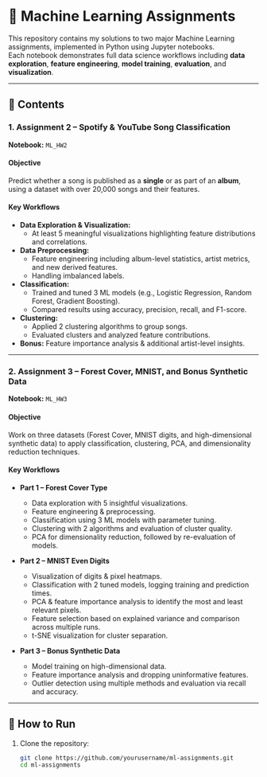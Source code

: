 # 🧠 Machine Learning Assignments

This repository contains my solutions to two major Machine Learning assignments, implemented in Python using Jupyter notebooks.  
Each notebook demonstrates full data science workflows including **data exploration**, **feature engineering**, **model training**, **evaluation**, and **visualization**.

---

## 📂 Contents

### **1. Assignment 2 – Spotify & YouTube Song Classification**
**Notebook:** `ML_HW2`  

#### **Objective**
Predict whether a song is published as a **single** or as part of an **album**, using a dataset with over 20,000 songs and their features.

#### **Key Workflows**
- **Data Exploration & Visualization:**  
  - At least 5 meaningful visualizations highlighting feature distributions and correlations.
- **Data Preprocessing:**  
  - Feature engineering including album-level statistics, artist metrics, and new derived features.
  - Handling imbalanced labels.
- **Classification:**  
  - Trained and tuned 3 ML models (e.g., Logistic Regression, Random Forest, Gradient Boosting).  
  - Compared results using accuracy, precision, recall, and F1-score.
- **Clustering:**  
  - Applied 2 clustering algorithms to group songs.  
  - Evaluated clusters and analyzed feature contributions.
- **Bonus:** Feature importance analysis & additional artist-level insights.

---

### **2. Assignment 3 – Forest Cover, MNIST, and Bonus Synthetic Data**
**Notebook:** `ML_HW3`  

#### **Objective**
Work on three datasets (Forest Cover, MNIST digits, and high-dimensional synthetic data) to apply classification, clustering, PCA, and dimensionality reduction techniques.

#### **Key Workflows**
- **Part 1 – Forest Cover Type**  
  - Data exploration with 5 insightful visualizations.  
  - Feature engineering & preprocessing.  
  - Classification using 3 ML models with parameter tuning.  
  - Clustering with 2 algorithms and evaluation of cluster quality.  
  - PCA for dimensionality reduction, followed by re-evaluation of models.

- **Part 2 – MNIST Even Digits**  
  - Visualization of digits & pixel heatmaps.  
  - Classification with 2 tuned models, logging training and prediction times.  
  - PCA & feature importance analysis to identify the most and least relevant pixels.  
  - Feature selection based on explained variance and comparison across multiple runs.  
  - t-SNE visualization for cluster separation.

- **Part 3 – Bonus Synthetic Data**  
  - Model training on high-dimensional data.  
  - Feature importance analysis and dropping uninformative features.  
  - Outlier detection using multiple methods and evaluation via recall and accuracy.

---

## 🚀 How to Run

1. Clone the repository:
   ```bash
   git clone https://github.com/yourusername/ml-assignments.git
   cd ml-assignments
